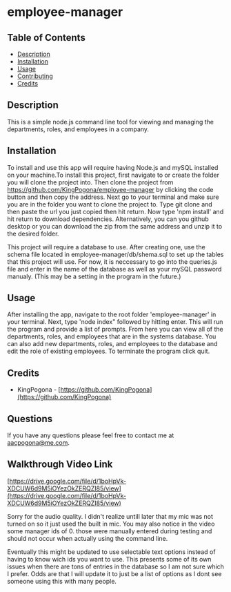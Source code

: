# employee-manager

    

## Table of Contents 


* [Description](#description)
* [Installation](#installation)
* [Usage](#usage)
* [Contributing](#contributing)
* [Credits](#credits)
    
    

## Description 

This is a simple node.js command line tool for viewing and managing the departments, roles, and employees in a company.



## Installation

To install and use this app will require having Node.js and mySQL installed on your machine.To install this project, first navigate to or create the folder you will clone the project into. Then clone the project from https://github.com/KingPogona/employee-manager by clicking the code button and then copy the address. Next go to your terminal and make sure you are in the folder you want to clone the project to. Type git clone and then paste the url you just copied then hit return. Now type 'npm install' and hit return to download dependencies. Alternatively, you can you github desktop or you can download the zip from the same address and unzip it to the desired folder. 

This project will require a database to use. After creating one, use the schema file located in employee-manager/db/shema.sql to set up the tables that this project will use. For now, it is neccessary to go into the queries.js file and enter in the name of the database as well as your mySQL password manualy. (This may be a setting in the program in the future.)
    

    
## Usage 

After installing the app, navigate to the root folder 'employee-manager' in your terminal. Next, type 'node index" followed by hitting enter. This will run the program and provide a list of prompts. From here you can view all of the departments, roles, and employees that are in the systems database. You can also add new departments, roles, and employees to the database and edit the role of existing employees. To terminate the program click quit.
    
    

## Credits

* KingPogona - [https://github.com/KingPogona](https://github.com/KingPogona)
    


## Questions

If you have any questions please feel free to contact me at aacpogona@me.com.


## Walkthrough Video Link

[https://drive.google.com/file/d/1boHpVk-XDCUW6d9M5iOYezOkZERQZI85/view](https://drive.google.com/file/d/1boHpVk-XDCUW6d9M5iOYezOkZERQZI85/view)

Sorry for the audio quality. I didn't realize untill later that my mic was not turned on so it just used the built in mic. You may also notice in the video some manager ids of 0. those were manually entered during testing and should not occur when actually using the command line. 

Eventually this might be updated to use selectable text options instead of having to know wich ids you want to use. This presents some of its own issues when there are tons of entries in the database so I am not sure which I prefer. Odds are that I will update it to just be a list of options as I dont see someone using this with many people.

    
